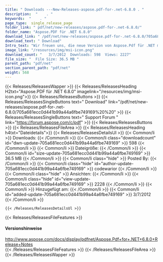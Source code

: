 ```yaml
---
title: " Downloads ---New-Releases-aspose.pdf-for-.net-6.8.0 . "
description:  "    . " 
keywords:  "    . " 
page_type:  single_release_page
folder_link: " pdf/net/new-releases/aspose.pdf-for-.net-6.8.0/"
folder_name: "Aspose.PDF für .NET 6.8.0"
download_link: " /pdf/net/new-releases/aspose.pdf-for-.net-6.8.0/705a681ecc0d441b99a44a6fbe749169"
download_text: " Download"
Intro_text: "Wir freuen uns, die neue Version von Aspose.Pdf für .NET mit folgenden Im..."
image_link: "/resources/img/msi-icon.png"
download_count: "   3/7/2012  Downloads: 598  Views: 2227"
file_size: "  File Size: 36.5 MB "
parent_path: "pdf/net"
section_parent_path: "pdf/net"
weight: 568
---
```


{{< Releases/ReleasesWapper >}}
  {{< Releases/ReleasesHeading H2txt="Aspose.PDF für .NET 6.8.0" imagelink="/resources/img/msi-icon.png">}}
  {{< Releases/ReleasesButtons >}}
    {{< Releases/ReleasesSingleButtons text=" Download" link="/pdf/net/new-releases/aspose.pdf-for-.net-6.8.0/705a681ecc0d441b99a44a6fbe749169%20%20" >}}
    {{< Releases/ReleasesSingleButtons text=" Support Forum " link="https://forum.aspose.com/c/pdf" >}}
  {{< Releases/ReleasesButtons >}}
  {{< Releases/ReleasesFileArea >}}
    {{< Releases/ReleasesHeading h4txt="Dateidetails">}}
    {{< Releases/ReleasesDetailsUl >}}
            {{< Common/li >}} Downloads: {{< /Common/li >}}
      {{< Common/li class="downloadcount" id="dwn-update-705a681ecc0d441b99a44a6fbe749169" >}} 598 {{< /Common/li >}}
      {{< Common/li >}} Dateigröße: {{< /Common/li >}}
      {{< Common/li id="size-update-705a681ecc0d441b99a44a6fbe749169" >}} 36.5 MB {{< /Common/li >}} 
      {{< Common/li  class="hide" >}} Posted By: {{< /Common/li >}} 
      {{< Common/li class="hide" id="author-update-705a681ecc0d441b99a44a6fbe749169" >}} codewarior {{< /Common/li >}}
      {{< Common/li class="hide" >}} Ansichten: {{< /Common/li >}}
      {{< Common/li class="hide" id="view-update-705a681ecc0d441b99a44a6fbe749169" >}} 2228 {{< /Common/li >}}
      {{< Common/li >}} Hinzugefügt am: {{< /Common/li >}}
      {{< Common/li id="added-update-705a681ecc0d441b99a44a6fbe749169" >}} 3/7/2012 {{< /Common/li >}} 

    {{< /Releases/ReleasesDetailsUl >}}

  {{< Releases/ReleasesFileFeatures >}}
      <h4>Versionshinweise</h4><div> <a href="http://www.aspose.com/docs/display/pdfnet/Aspose.Pdf+for+.NET+6.8.0+Release+Notes">http://www.aspose.com/docs/display/pdfnet/Aspose.Pdf+for+.NET+6.8.0+Release+Notes</a></div>
  {{< /Releases/ReleasesFileFeatures >}}
 {{< /Releases/ReleasesFileArea >}}
{{< /Releases/ReleasesWapper >}}



